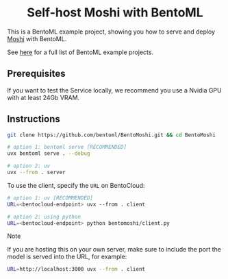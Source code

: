 <div align="center">
    <h1 align="center">Self-host Moshi with BentoML</h1>
</div>

This is a BentoML example project, showing you how to serve and deploy [Moshi](https://github.com/kyutai-labs/moshi) with BentoML.

See [here](https://github.com/bentoml/BentoML?tab=readme-ov-file#%EF%B8%8F-what-you-can-build-with-bentoml) for a full list of BentoML example projects.

## Prerequisites

If you want to test the Service locally, we recommend you use a Nvidia GPU with at least 24Gb VRAM.

## Instructions

```bash
git clone https://github.com/bentoml/BentoMoshi.git && cd BentoMoshi

# option 1: bentoml serve [RECOMMENDED]
uvx bentoml serve . --debug

# option 2: uv
uvx --from . server
```

To use the client, specify the `URL` on BentoCloud:

```bash
# option 1: uv [RECOMMENDED]
URL=<bentocloud-endpoint> uvx --from . client

# option 2: using python
URL=<bentocloud-endpoint> python bentomoshi/client.py
```

> [!NOTE]
>
> If you are hosting this on your own server, make sure to include the port the model is served into the URL, for example:
>
> ```bash
> URL=http://localhost:3000 uvx --from . client
> ```
